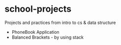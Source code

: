 # school-projects
Projects and practices from intro to cs & data structure
* PhoneBook Application
* Balanced Brackets - by using stack
